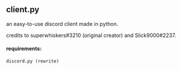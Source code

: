 ## client.py
an easy-to-use discord client made in python.

credits to superwhiskers#3210 (original creator) and Slick9000#2237.

#### requirements:
    discord.py (rewrite)
